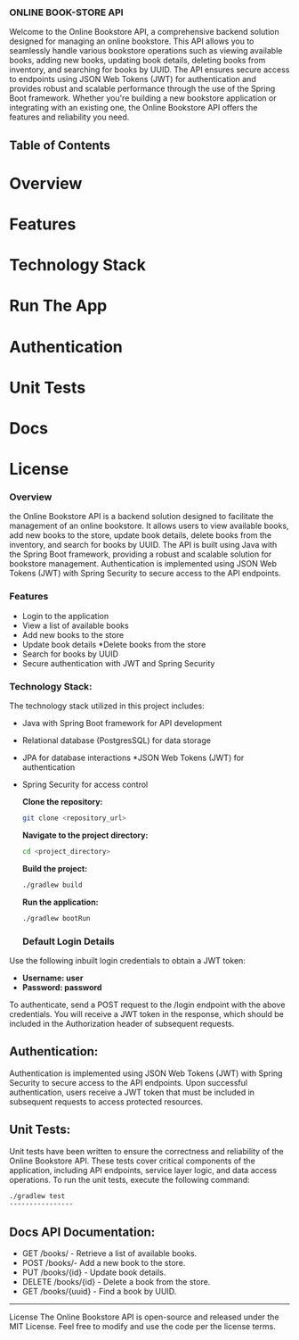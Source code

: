 ### ONLINE BOOK-STORE API

Welcome to the Online Bookstore API, 
a comprehensive backend solution designed for managing an online bookstore. 
This API allows you to seamlessly handle various bookstore operations such as 
viewing available books, adding new books, updating book details, 
deleting books from inventory, and searching for books by UUID. 
The API ensures secure access to endpoints using JSON Web Tokens (JWT) 
for authentication and provides robust and scalable performance through 
the use of the Spring Boot framework.
Whether you're building a new bookstore application or integrating with an existing one,
the Online Bookstore API offers the features and reliability you need.
    
## Table of Contents

# Overview
# Features
# Technology Stack
# Run The App
# Authentication
# Unit Tests
# Docs
# License


###  Overview 

the Online Bookstore API is a backend solution 
 designed to facilitate the management of an online bookstore.
It allows users to view available books, 
add new books to the store, update book details,
delete books from the inventory, and search for books by UUID. 
The API is built using Java with the Spring Boot framework, 
providing a robust and scalable solution for bookstore management. 
Authentication is implemented using JSON Web Tokens (JWT) 
with Spring Security to secure access to the API endpoints.

### Features
* Login to the application
* View a list of available books 
* Add new books to the store 
* Update book details *Delete books from the store 
* Search for books by UUID 
* Secure authentication with JWT and Spring Security

### Technology Stack:

The technology stack utilized in this project includes: 
* Java with Spring Boot framework for API development 
* Relational database (PostgresSQL) for data storage 
* JPA for database interactions *JSON Web Tokens (JWT) for authentication 
* Spring Security for access control


  **Clone the repository:**
    ```sh
    git clone <repository_url>
    ```

  **Navigate to the project directory:**
    ```sh
    cd <project_directory>
    ```

   **Build the project:**
    ```sh
    ./gradlew build
    ```
   **Run the application:**
    ```sh
    ./gradlew bootRun
    ```

   ### Default Login Details
Use the following inbuilt login credentials to obtain a JWT token:
- **Username: user**
- **Password: password**

To authenticate, send a POST request to the /login endpoint 
with the above credentials. You will receive a JWT token in the response,
which should be included in the Authorization header of subsequent requests.


  ## Authentication: 
Authentication is implemented using JSON Web Tokens (JWT) 
with Spring Security to secure access to the API endpoints. 
Upon successful authentication, users receive 
a JWT token that must be included in subsequent requests 
to access protected resources.

  ## Unit Tests: 
Unit tests have been written to ensure the correctness 
and reliability of the Online Bookstore API. 
These tests cover critical components of the application,
including API endpoints, service layer logic, and data access operations. 
To run the unit tests, execute the following command:
```sh
./gradlew test 
----------------
```
## Docs API Documentation: 
* GET /books/ - Retrieve a list of available books. 
* POST /books/- Add a new book to the store. 
* PUT /books/{id} - Update book details. 
* DELETE /books/{id} - Delete a book from the store. 
* GET /books/{uuid} - Find a book by UUID.
---------------
License The Online Bookstore API is open-source and released under the MIT License. 
Feel free to modify and use the code per the license terms.